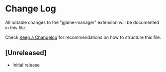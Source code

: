 # Change Log

All notable changes to the "jgame-manager" extension will be documented in this file.

Check [Keep a Changelog](http://keepachangelog.com/) for recommendations on how to structure this file.

## [Unreleased]

- Initial release